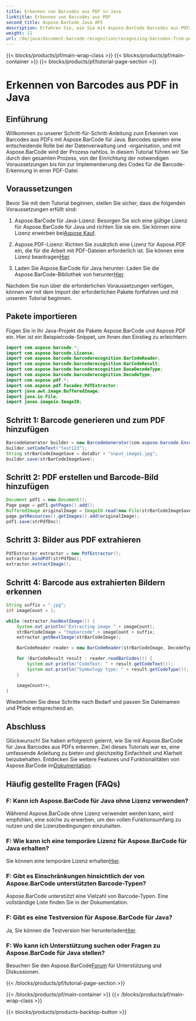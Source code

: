 ```yaml
---
title: Erkennen von Barcodes aus PDF in Java
linktitle: Erkennen von Barcodes aus PDF
second_title: Aspose.BarCode Java API
description: Erfahren Sie, wie Sie mit Aspose.BarCode Barcodes aus PDFs in Java erkennen. Schritt-für-Schritt-Anleitung mit Codebeispielen. Steigern Sie die Effizienz Ihres Datenmanagements!
weight: 11
url: /de/java/document-barcode-recognition/recognizing-barcodes-from-pdf/
---
```


{{< blocks/products/pf/main-wrap-class >}}
{{< blocks/products/pf/main-container >}}
{{< blocks/products/pf/tutorial-page-section >}}

# Erkennen von Barcodes aus PDF in Java


## Einführung

Willkommen zu unserer Schritt-für-Schritt-Anleitung zum Erkennen von Barcodes aus PDFs mit Aspose.BarCode für Java. Barcodes spielen eine entscheidende Rolle bei der Datenverwaltung und -organisation, und mit Aspose.BarCode wird der Prozess nahtlos. In diesem Tutorial führen wir Sie durch den gesamten Prozess, von der Einrichtung der notwendigen Voraussetzungen bis hin zur Implementierung des Codes für die Barcode-Erkennung in einer PDF-Datei.

## Voraussetzungen

Bevor Sie mit dem Tutorial beginnen, stellen Sie sicher, dass die folgenden Voraussetzungen erfüllt sind:

1.  Aspose.BarCode für Java-Lizenz: Besorgen Sie sich eine gültige Lizenz für Aspose.BarCode für Java und richten Sie sie ein. Sie können eine Lizenz erwerben bei[Aspose Kauf](https://purchase.aspose.com/buy).

2.  Aspose.PDF-Lizenz: Richten Sie zusätzlich eine Lizenz für Aspose.PDF ein, die für die Arbeit mit PDF-Dateien erforderlich ist. Sie können eine Lizenz beantragen[Hier](https://purchase.aspose.com/temporary-license/).

3.  Laden Sie Aspose.BarCode für Java herunter: Laden Sie die Aspose.BarCode-Bibliothek von herunter[Hier](https://releases.aspose.com/barcode/java/).

Nachdem Sie nun über die erforderlichen Voraussetzungen verfügen, können wir mit dem Import der erforderlichen Pakete fortfahren und mit unserem Tutorial beginnen.

## Pakete importieren

Fügen Sie in Ihr Java-Projekt die Pakete Aspose.BarCode und Aspose.PDF ein. Hier ist ein Beispielcode-Snippet, um Ihnen den Einstieg zu erleichtern:

```java
import com.aspose.barcode.*;
import com.aspose.barcode.License;
import com.aspose.barcode.barcoderecognition.BarCodeReader;
import com.aspose.barcode.barcoderecognition.BarCodeResult;
import com.aspose.barcode.barcoderecognition.BaseDecodeType;
import com.aspose.barcode.barcoderecognition.DecodeType;
import com.aspose.pdf.*;
import com.aspose.pdf.facades.PdfExtractor;
import java.awt.image.BufferedImage;
import java.io.File;
import javax.imageio.ImageIO;
```

## Schritt 1: Barcode generieren und zum PDF hinzufügen

```java
BarcodeGenerator builder = new BarcodeGenerator(com.aspose.barcode.EncodeTypes.CODE_39_STANDARD);
builder.setCodeText("test123");
String strBarCodeImageSave = dataDir + "input_image1.jpg";
builder.save(strBarCodeImageSave);
```

## Schritt 2: PDF erstellen und Barcode-Bild hinzufügen

```java
Document pdf1 = new Document();
Page page = pdf1.getPages().add();
BufferedImage originalImage = ImageIO.read(new File(strBarCodeImageSave));
page.getResources().getImages().add(originalImage);
pdf1.save(strPdfDoc);
```

## Schritt 3: Bilder aus PDF extrahieren

```java
PdfExtractor extractor = new PdfExtractor();
extractor.bindPdf(strPdfDoc);
extractor.extractImage();
```

## Schritt 4: Barcode aus extrahierten Bildern erkennen

```java
String suffix = ".jpg";
int imageCount = 1;

while (extractor.hasNextImage()) {
    System.out.println("Extracting image " + imageCount);
    strBarCodeImage = "tmpbarcode" + imageCount + suffix;
    extractor.getNextImage(strBarCodeImage);

    BarCodeReader reader = new BarCodeReader(strBarCodeImage, DecodeType.CODE_39_EXTENDED);

    for (BarCodeResult result : reader.readBarCodes()) {
        System.out.println("CodeText: " + result.getCodeText());
        System.out.println("Symbology type: " + result.getCodeType());
    }

    imageCount++;
}
```

Wiederholen Sie diese Schritte nach Bedarf und passen Sie Dateinamen und Pfade entsprechend an.

## Abschluss

 Glückwunsch! Sie haben erfolgreich gelernt, wie Sie mit Aspose.BarCode für Java Barcodes aus PDFs erkennen. Ziel dieses Tutorials war es, eine umfassende Anleitung zu bieten und gleichzeitig Einfachheit und Klarheit beizubehalten. Entdecken Sie weitere Features und Funktionalitäten von Aspose.BarCode im[Dokumentation](https://reference.aspose.com/barcode/java/).

## Häufig gestellte Fragen (FAQs)

### F: Kann ich Aspose.BarCode für Java ohne Lizenz verwenden?
Während Aspose.BarCode ohne Lizenz verwendet werden kann, wird empfohlen, eine solche zu erwerben, um den vollen Funktionsumfang zu nutzen und die Lizenzbedingungen einzuhalten.

### F: Wie kann ich eine temporäre Lizenz für Aspose.BarCode für Java erhalten?
 Sie können eine temporäre Lizenz erhalten[Hier](https://purchase.aspose.com/temporary-license/).

### F: Gibt es Einschränkungen hinsichtlich der von Aspose.BarCode unterstützten Barcode-Typen?
Aspose.BarCode unterstützt eine Vielzahl von Barcode-Typen. Eine vollständige Liste finden Sie in der Dokumentation.

### F: Gibt es eine Testversion für Aspose.BarCode für Java?
 Ja, Sie können die Testversion hier herunterladen[Hier](https://releases.aspose.com/).

### F: Wo kann ich Unterstützung suchen oder Fragen zu Aspose.BarCode für Java stellen?
 Besuchen Sie den Aspose.BarCode[Forum](https://forum.aspose.com/c/barcode/13) für Unterstützung und Diskussionen.

{{< /blocks/products/pf/tutorial-page-section >}}

{{< /blocks/products/pf/main-container >}}
{{< /blocks/products/pf/main-wrap-class >}}

{{< blocks/products/products-backtop-button >}}
